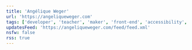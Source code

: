 ```yaml
---
title: 'Angélique Weger'
url: 'https://angeliqueweger.com'
tags: ['developer', 'teacher', 'maker', 'front-end', 'accessibility', 'a11y', 'CSS', 'Sass', 'leadership', 'eleventy', '11ty']
updatesFeed: 'https://angeliqueweger.com/feed/feed.xml'
nsfw: false
rss: true
---
```

